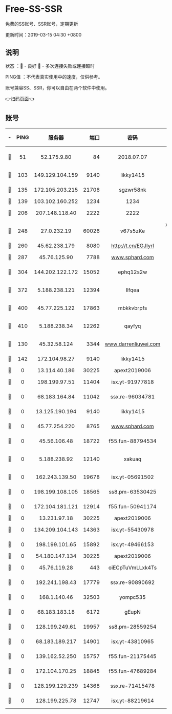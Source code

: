 # Free-SS-SSR

免费的SS账号、SSR账号，定期更新

更新时间：2019-03-15 04:30 +0800

## 说明

状态     ：🙂 - 良好 🙁 - 多次连接失败或连接超时

PING值   ：不代表真实使用中的速度，仅供参考。

账号兼容SS、SSR，你可以自由在两个软件中使用。

👉[扫码页面](https://liesauer.github.io/Free-SS-SSR/)👈

## 账号

|-|PING|服务器|端口|密码|加密方式|区域|
|:----:|:----:|:-----:|-----:|:----:|:----:|:----:|
|🙂|51|52.175.9.80|84|2018.07.07|chacha20-ietf-poly1305|HK|
|🙂|103|149.129.104.159|9140|likky1415|aes-256-cfb|HK|
|🙂|135|172.105.203.215|21706|sgzwr58nk|aes-256-cfb|JP|
|🙂|139|103.102.160.252|1234|1234|rc4-md5|JP|
|🙂|206|207.148.118.40|2222|2222|aes-256-cfb|SG|
|🙂|248|27.0.232.19|60026|v67s5zKe|xchacha20-ietf-poly1305|HK|
|🙂|260|45.62.238.179|8080|http://t.cn/EGJIyrl|rc4-md5|CA|
|🙂|287|45.76.125.90|7788|www.sphard.com|aes-256-cfb|AU|
|🙂|304|144.202.122.172|15052|ephq12s2w|aes-256-cfb|US|
|🙂|372|5.188.238.121|12394|llfqea|chacha20-ietf-poly1305|BR|
|🙂|400|45.77.225.122|17863|mbkkvbrpfs|aes-256-cfb|GB|
|🙂|410|5.188.238.34|12262|qayfyq|chacha20-ietf-poly1305|BR|
|🙂|130|45.32.58.124|3344|www.darrenliuwei.com|aes-256-cfb|JP|
|🙂|142|172.104.98.27|9140|likky1415|aes-256-cfb|JP|
|🙁|0|13.114.40.186|30225|apext2019006|chacha20|JP|
|🙁|0|198.199.97.51|11404|isx.yt-91977818|aes-256-cfb|US|
|🙁|0|68.183.164.84|11042|ssx.re-96034781|aes-256-cfb|US|
|🙁|0|13.125.190.194|9140|likky1415|aes-256-cfb|KR|
|🙁|0|45.77.254.220|8765|www.sphard.com|aes-256-cfb|SG|
|🙁|0|45.56.106.48|18722|f55.fun-88794534|aes-256-cfb|US|
|🙁|0|5.188.238.92|12140|xakuaq|chacha20-ietf-poly1305|BR|
|🙁|0|162.243.139.50|19678|isx.yt-05691502|aes-256-cfb|US|
|🙁|0|198.199.108.105|18565|ss8.pm-63530425|aes-256-cfb|US|
|🙁|0|172.104.181.121|12914|f55.fun-50941174|aes-256-cfb|SG|
|🙁|0|13.231.97.18|30225|apext2019006|chacha20|JP|
|🙁|0|134.209.104.143|14363|isx.yt-55430978|aes-256-cfb|SG|
|🙁|0|198.199.101.65|15892|isx.yt-49466153|aes-256-cfb|US|
|🙁|0|54.180.147.134|30225|apext2019006|chacha20|KR|
|🙁|0|45.76.119.28|443|oiECpTuVmLLxk4Ts|aes-256-cfb|AU|
|🙁|0|192.241.198.43|17779|ssx.re-90890692|aes-256-cfb|US|
|🙁|0|168.1.140.46|32503|yompc535|aes-256-cfb|AU|
|🙁|0|68.183.183.18|6172|gEupN|aes-256-cfb|SG|
|🙁|0|128.199.249.61|19957|ss8.pm-28559254|aes-256-cfb|SG|
|🙁|0|68.183.189.217|14901|isx.yt-43810965|aes-256-cfb|SG|
|🙁|0|139.162.52.250|15757|f55.fun-21175445|aes-256-cfb|SG|
|🙁|0|172.104.170.25|18845|f55.fun-47689284|aes-256-cfb|SG|
|🙁|0|128.199.129.239|14368|ssx.re-71415478|aes-256-cfb|SG|
|🙁|0|128.199.225.78|12747|isx.yt-88219614|aes-256-cfb|SG|
